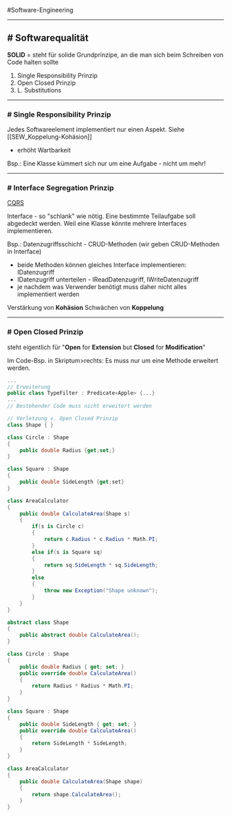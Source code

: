 #Software-Engineering 

---
## # Softwarequalität

**SOLID** = steht für solide Grundprinzipe, an die man sich beim Schreiben von Code halten sollte

1. Single Responsibility Prinzip
2. Open Closed Prinzip
3. L. Substitutions

---
### # Single Responsibility Prinzip

Jedes Softwareelement implementiert nur einen Aspekt. Siehe [[SEW_Koppelung-Kohäsion]]
- erhöht Wartbarkeit

Bsp.: Eine Klasse kümmert sich nur um eine Aufgabe - nicht um mehr!

---
### # Interface Segregation Prinzip

[CQRS](https://entwickler.de/software-architektur/gemeinsam-mehr-erreichen-001)

Interface - so "schlank" wie nötig. Eine bestimmte Teilaufgabe soll abgedeckt werden.
Weil eine Klasse könnte mehrere Interfaces implementieren. 

Bsp.: Datenzugriffsschicht - CRUD-Methoden (wir geben CRUD-Methoden in Interface)
- beide Methoden können gleiches Interface implementieren: IDatenzugriff
- IDatenzugriff unterteilen - IReadDatenzugriff, IWriteDatenzugriff
- je nachdem was Verwender benötigt muss daher nicht alles implementiert werden

Verstärkung von **Kohäsion**
Schwächen von **Koppelung**

---
### # Open Closed Prinzip

steht eigentlich für "**Open** for **Extension** but **Closed** for **Modification**"

Im Code-Bsp. in Skriptum>rechts: Es muss nur um eine Methode erweitert werden. 

```csharp
...
// Erweiterung
public class TypeFilter : Predicate<Apple> {...}
...
// Bestehender Code muss nicht erweitert werden
```

```csharp
// Verletzung v. Open Closed Prinzip
class Shape { }

class Circle : Shape
{
	public double Radius {get;set;}
}

class Square : Shape
{
	public double SideLength {get;set}
}

class AreaCalculator
{
	public double CalculateArea(Shape s)
	{
		if(s is Circle c)
		{
			return c.Radius * c.Radius * Math.PI;
		}
		else if(s is Square sq)
		{
			return sq.SideLength * sq.SideLength;
		}
		else
		{
			throw new Exception("Shape unknown");
		}
	}
}
```

```csharp
abstract class Shape 
{ 
	public abstract double CalculateArea(); 
} 

class Circle : Shape 
{ 
	public double Radius { get; set; } 
	public override double CalculateArea() 
	{ 
		return Radius * Radius * Math.PI; 
	} 
} 

class Square : Shape 
{ 
	public double SideLength { get; set; } 
	public override double CalculateArea() 
	{ 
		return SideLength * SideLength; 
	} 
} 

class AreaCalculator 
{ 
	public double CalculateArea(Shape shape)
	{ 
		return shape.CalculateArea(); 
	} 
}
```

